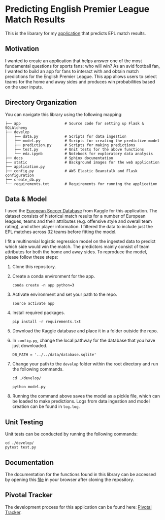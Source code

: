 # Predicting English Premier League Match Results

This is the libarary for my [application](http://match-prediction.us-west-2.elasticbeanstalk.com/) that predicts EPL match results. 


## Motivation

I wanted to create an application that helps answer one of the most fundamental questions for sports fans: who will win? As an avid football fan, I wanted to build an app for fans to interact with and obtain match predictions for the English Premier League. This app allows users to select teams for the home and away sides and produces win probabilities based on the user inputs.


## Directory Organization

You can navigate this library using the following mapping:


    ├── app                    # Source code for setting up Flask & SQLAlchemy
    ├── develop                 
    │   ├── data.py            # Scripts for data ingestion
    │   ├── model.py           # Scripts for creating the predictive model 
    │   ├── prediction.py      # Scripts for making predictions
    │   ├── test.py            # Unit tests for the above functions
    │   └── eda.ipynb          # Notebook for exploratory data analysis
    ├── docs                   # Sphinx documentation
    ├── static                 # Background images for the web application
    ├── application.py         
    ├── config.py              # AWS Elastic Beanstalk and Flask configuration   
    ├── create_db.py                
    └── requirements.txt       # Requirements for running the application


## Data & Model

I used the [European Soccer Database](https://www.kaggle.com/hugomathien/soccer/data) from Kaggle for this application. The dataset consists of historical match results for a number of European leagues, teams and their attributes (e.g. offensive style and overall team rating), and other player information. I filtered the data to include just the EPL matches across 32 teams before fitting the model. 

I fit a multinomial logistic regression model on the ingested data to predict which side would win the match. The predictors mainly consist of team attributes for both the home and away sides. To reproduce the model, please follow these steps:

1. Clone this repository.

2. Create a conda environment for the app.

    `conda create -n app python=3`
    
3. Activate environment and set your path to the repo.

    `source activate app`

4. Install required packages.

    `pip install -r requirements.txt`
    
5. Download the Kaggle database and place it in a folder outside the repo.

6. In `config.py`, change the local pathway for the database that you have just downloaded.

    `DB_PATH = '../../data/database.sqlite'`

7. Change your path to the `develop` folder within the root directory and run the following commands.

    `cd ./develop/`
    
    `python model.py`

8. Running the command above saves the model as a pickle file, which can be loaded to make predictions. Logs from data ingestion and model creation can be found in `log.log`.


## Unit Testing

Unit tests can be conducted by running the following commands:

    cd ./develop/
    pytest test.py


## Documentation

The documentation for the functions found in this library can be accessed by opening this [file](https://github.com/spencermoon/soccer/blob/master/docs/_build/html/index.html) in your browser after cloning the repository. 


## Pivotal Tracker

The development process for this application can be found here: [Pivotal Tracker](https://www.pivotaltracker.com/n/projects/2141794).
